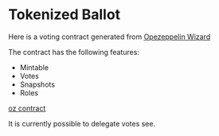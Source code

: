 # Tokenized Ballot

Here is a voting contract generated from [Opezeppelin Wizard](https://wizard.openzeppelin.com)

The contract has the following features:

- Mintable
- Votes
- Snapshots
- Roles

[oz contract](./oz-wizard-contract.png)

It is currently possible to delegate votes see.
